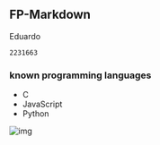 ## FP-Markdown

Eduardo

`2231663`


### known programming languages

* C
* JavaScript
* Python

![img](https://eduportugal.eu/wp-content/uploads/2017/08/eduportugal_ipleiria_n.jpg)